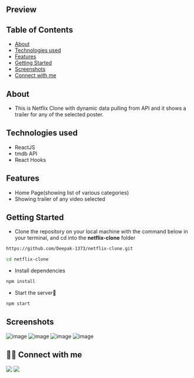 ## Preview



## Table of Contents

- [About](#about)
- [Technologies used](#technologies-used)
- [Features](#features)
- [Getting Started](#getting-started)
- [Screenshots](#screenshots)
- [Connect with me](#-connect-with-me)


## About
 - This is Netflix Clone with dynamic data pulling from API and it shows a trailer for any of the selected poster.
   
## Technologies used
- ReactJS
- tmdb API
- React Hooks

## Features
<ul>
  <li>Home Page(showing list of various categories)</li>
  <li>Showing trailer of any video selected</li>
</ul>

## Getting Started

- Clone the repository on your local machine with the command below in your terminal, and cd into the **netflix-clone** folder

```sh
https://github.com/Deepak-1373/netflix-clone.git

cd netflix-clone
```

- Install dependencies

```sh
npm install
```

- Start the server🚀

```sh
npm start
```

## Screenshots
![image](https://user-images.githubusercontent.com/61752151/156299054-d8906e2c-90c5-4c58-b720-a57c4108b701.png)
![image](https://user-images.githubusercontent.com/61752151/156299160-c008469d-aac3-497e-ae18-c10d9face6d4.png)
![image](https://user-images.githubusercontent.com/61752151/156299741-795ccb24-d732-4d39-aeec-3835f1d03217.png)
![image](https://user-images.githubusercontent.com/61752151/156299348-402bbb65-1910-4763-bb8a-c11c3c9987a5.png)

## 👨‍💻 Connect with me 
<a href="https://twitter.com/dkamat001"><img src="https://img.shields.io/badge/Twitter-1DA1F2?style=for-the-badge&logo=twitter&logoColor=white"/></a>
<a href="https://linkedin.com/in/deepak-1373"><img src="https://img.shields.io/badge/LinkedIn-0077B5?style=for-the-badge&logo=linkedin&logoColor=white"/></a>





